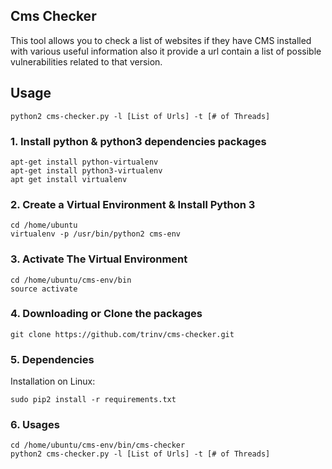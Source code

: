## Cms Checker
This tool allows you to check a list of websites if they have CMS installed with various useful information
also it provide a url contain a list of possible vulnerabilities related to that version.
## Usage
`python2 cms-checker.py -l [List of Urls] -t [# of Threads]`

### 1. Install python & python3 dependencies packages
```
apt-get install python-virtualenv
apt-get install python3-virtualenv
apt get install virtualenv
```

### 2. Create a Virtual Environment & Install Python 3
```
cd /home/ubuntu
virtualenv -p /usr/bin/python2 cms-env
```

### 3. Activate The Virtual Environment
```
cd /home/ubuntu/cms-env/bin
source activate
```

### 4. Downloading or Clone the packages

`git clone https://github.com/trinv/cms-checker.git`

### 5. Dependencies
Installation on Linux:

`sudo pip2 install -r requirements.txt`
### 6. Usages
```
cd /home/ubuntu/cms-env/bin/cms-checker
python2 cms-checker.py -l [List of Urls] -t [# of Threads]
```


